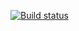 [![Build status](https://ci.appveyor.com/api/projects/status/3tpcctp60tkdaa18?svg=true)](https://ci.appveyor.com/project/aRinak13/pattern2)
